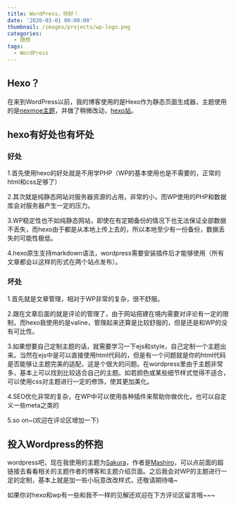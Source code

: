 ```yaml
---
title: WordPress，你好！
date: '2020-03-01 00:00:00'
thumbnail: /images/projects/wp-logo.png
categories:
  - 随想
tags:
  - WordPress
---
```


## Hexo？

在来到WordPress以前，我的博客使用的是Hexo作为静态页面生成器，主题使用的是[nexmoe主题](https://github.com/nexmoe/hexo-theme-nexmoe)，并做了稍微改动，[hexo站](https://www.zl-asica.com)。<!--more-->

## hexo有好处也有坏处

### 好处

1.首先使用hexo的好处就是不用学PHP（WP的基本使用也是不需要的，正常的html和css足够了）

2.其次就是纯静态网站对服务器资源的占用，非常的小，而WP使用的PHP和数据库会对服务器产生一定的压力。

3.WP稳定性也不如纯静态网站，即使在有定期备份的情况下也无法保证全部数据不丢失，而hexo由于都是从本地上传上去的，所以本地至少有一份备份，数据丢失的可能性极低。

4.hexo原生支持markdown语法，wordpress需要安装插件后才能够使用（所有文章都会以这样的形式在两个站点发布）。

### 坏处

1.首先就是文章管理，相对于WP非常的复杂，很不舒服。

2.跟在文章后面的就是评论的管理了，由于网站搭建在境内需要对评论有一定的限制，而hexo我使用的是valine，管理起来还算是比较舒服的，但是还是和WP的没有可比性。

3.如果想要自己定制主题的话，就需要学习一下ejs和style，自己定制一个主题出来。当然在ejs中是可以直接使用html代码的，但是有一个问题就是你的html代码是否能够让主题完美的适配，这是个很大的问题。在wordpress里由于主题非常多，基本上可以找到比较适合自己的主题。如若颜色或某些细节样式觉得不适合，可以使用css对主题进行一定的修饰，使其更加美化。

4.SEO优化非常的复杂，在WP中可以使用各种插件来帮助你做优化，也可以自定义一些meta之类的

5.so on~(欢迎在评论区增加一下)

## 投入Wordpress的怀抱

wordpress吧，现在我使用的主题为[Sakura](https://2heng.xin/theme-sakura/)，作者是[Mashiro](https://2heng.xin/)，可以点前面的超链接去看看相关的主题作者的博客和主题介绍页面。之后我会对WP的主题进行一定的定制，基本上就是加一些小玩意改改样式，还敬请期待咯~

如果你对hexo和wp有一些和我不一样的见解还欢迎在下方评论区留言哦~~~
